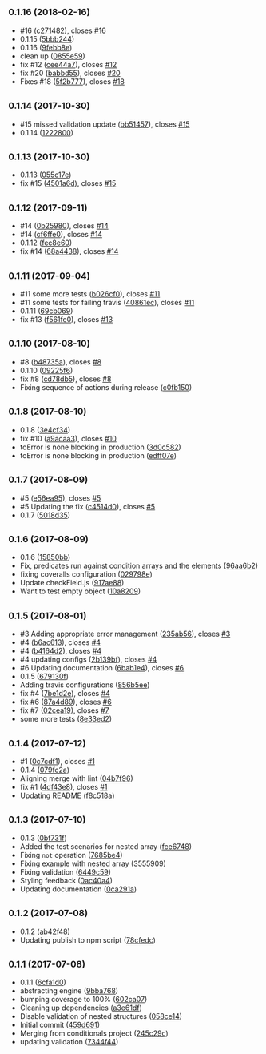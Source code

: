<a name="0.1.16"></a>
## <small>0.1.16 (2018-02-16)</small>

* #16 ([c271482](https://github.com/RxNT/json-rules-engine-simplified/commit/c271482)), closes [#16](https://github.com/RxNT/json-rules-engine-simplified/issues/16)
* 0.1.15 ([5bbb244](https://github.com/RxNT/json-rules-engine-simplified/commit/5bbb244))
* 0.1.16 ([9febb8e](https://github.com/RxNT/json-rules-engine-simplified/commit/9febb8e))
* clean up ([0855e59](https://github.com/RxNT/json-rules-engine-simplified/commit/0855e59))
* fix #12 ([cee44a7](https://github.com/RxNT/json-rules-engine-simplified/commit/cee44a7)), closes [#12](https://github.com/RxNT/json-rules-engine-simplified/issues/12)
* fix #20 ([babbd55](https://github.com/RxNT/json-rules-engine-simplified/commit/babbd55)), closes [#20](https://github.com/RxNT/json-rules-engine-simplified/issues/20)
* Fixes #18 ([5f2b777](https://github.com/RxNT/json-rules-engine-simplified/commit/5f2b777)), closes [#18](https://github.com/RxNT/json-rules-engine-simplified/issues/18)



<a name="0.1.14"></a>
## <small>0.1.14 (2017-10-30)</small>

* #15 missed validation update ([bb51457](https://github.com/RxNT/json-rules-engine-simplified/commit/bb51457)), closes [#15](https://github.com/RxNT/json-rules-engine-simplified/issues/15)
* 0.1.14 ([1222800](https://github.com/RxNT/json-rules-engine-simplified/commit/1222800))



<a name="0.1.13"></a>
## <small>0.1.13 (2017-10-30)</small>

* 0.1.13 ([055c17e](https://github.com/RxNT/json-rules-engine-simplified/commit/055c17e))
* fix #15 ([4501a6d](https://github.com/RxNT/json-rules-engine-simplified/commit/4501a6d)), closes [#15](https://github.com/RxNT/json-rules-engine-simplified/issues/15)



<a name="0.1.12"></a>
## <small>0.1.12 (2017-09-11)</small>

* #14 ([0b25980](https://github.com/RxNT/json-rules-engine-simplified/commit/0b25980)), closes [#14](https://github.com/RxNT/json-rules-engine-simplified/issues/14)
* #14 ([cf6ffe0](https://github.com/RxNT/json-rules-engine-simplified/commit/cf6ffe0)), closes [#14](https://github.com/RxNT/json-rules-engine-simplified/issues/14)
* 0.1.12 ([fec8e60](https://github.com/RxNT/json-rules-engine-simplified/commit/fec8e60))
* fix #14 ([68a4438](https://github.com/RxNT/json-rules-engine-simplified/commit/68a4438)), closes [#14](https://github.com/RxNT/json-rules-engine-simplified/issues/14)



<a name="0.1.11"></a>
## <small>0.1.11 (2017-09-04)</small>

* #11 some more tests ([b026cf0](https://github.com/RxNT/json-rules-engine-simplified/commit/b026cf0)), closes [#11](https://github.com/RxNT/json-rules-engine-simplified/issues/11)
* #11 some tests for failing travis ([40861ec](https://github.com/RxNT/json-rules-engine-simplified/commit/40861ec)), closes [#11](https://github.com/RxNT/json-rules-engine-simplified/issues/11)
* 0.1.11 ([69cb069](https://github.com/RxNT/json-rules-engine-simplified/commit/69cb069))
* fix #13 ([f561fe0](https://github.com/RxNT/json-rules-engine-simplified/commit/f561fe0)), closes [#13](https://github.com/RxNT/json-rules-engine-simplified/issues/13)



<a name="0.1.10"></a>
## <small>0.1.10 (2017-08-10)</small>

* #8 ([b48735a](https://github.com/RxNT/json-rules-engine-simplified/commit/b48735a)), closes [#8](https://github.com/RxNT/json-rules-engine-simplified/issues/8)
* 0.1.10 ([09225f6](https://github.com/RxNT/json-rules-engine-simplified/commit/09225f6))
* fix #8 ([cd78db5](https://github.com/RxNT/json-rules-engine-simplified/commit/cd78db5)), closes [#8](https://github.com/RxNT/json-rules-engine-simplified/issues/8)
* Fixing sequence of actions during release ([c0fb150](https://github.com/RxNT/json-rules-engine-simplified/commit/c0fb150))



<a name="0.1.8"></a>
## <small>0.1.8 (2017-08-10)</small>

* 0.1.8 ([3e4cf34](https://github.com/RxNT/json-rules-engine-simplified/commit/3e4cf34))
* fix #10 ([a9acaa3](https://github.com/RxNT/json-rules-engine-simplified/commit/a9acaa3)), closes [#10](https://github.com/RxNT/json-rules-engine-simplified/issues/10)
* toError is none blocking in production ([3d0c582](https://github.com/RxNT/json-rules-engine-simplified/commit/3d0c582))
* toError is none blocking in production ([edff07e](https://github.com/RxNT/json-rules-engine-simplified/commit/edff07e))



<a name="0.1.7"></a>
## <small>0.1.7 (2017-08-09)</small>

* #5 ([e56ea95](https://github.com/RxNT/json-rules-engine-simplified/commit/e56ea95)), closes [#5](https://github.com/RxNT/json-rules-engine-simplified/issues/5)
* #5 Updating the fix ([c4514d0](https://github.com/RxNT/json-rules-engine-simplified/commit/c4514d0)), closes [#5](https://github.com/RxNT/json-rules-engine-simplified/issues/5)
* 0.1.7 ([5018d35](https://github.com/RxNT/json-rules-engine-simplified/commit/5018d35))



<a name="0.1.6"></a>
## <small>0.1.6 (2017-08-09)</small>

* 0.1.6 ([15850bb](https://github.com/RxNT/json-rules-engine-simplified/commit/15850bb))
* Fix, predicates run against condition arrays and the elements ([96aa6b2](https://github.com/RxNT/json-rules-engine-simplified/commit/96aa6b2))
* fixing coveralls configuration ([029798e](https://github.com/RxNT/json-rules-engine-simplified/commit/029798e))
* Update checkField.js ([917ae88](https://github.com/RxNT/json-rules-engine-simplified/commit/917ae88))
* Want to test empty object ([10a8209](https://github.com/RxNT/json-rules-engine-simplified/commit/10a8209))



<a name="0.1.5"></a>
## <small>0.1.5 (2017-08-01)</small>

* #3 Adding appropriate error management ([235ab56](https://github.com/RxNT/json-rules-engine-simplified/commit/235ab56)), closes [#3](https://github.com/RxNT/json-rules-engine-simplified/issues/3)
* #4 ([b6ac613](https://github.com/RxNT/json-rules-engine-simplified/commit/b6ac613)), closes [#4](https://github.com/RxNT/json-rules-engine-simplified/issues/4)
* #4 ([b4164d2](https://github.com/RxNT/json-rules-engine-simplified/commit/b4164d2)), closes [#4](https://github.com/RxNT/json-rules-engine-simplified/issues/4)
* #4 updating configs ([2b139bf](https://github.com/RxNT/json-rules-engine-simplified/commit/2b139bf)), closes [#4](https://github.com/RxNT/json-rules-engine-simplified/issues/4)
* #6 Updating documentation ([6bab1e4](https://github.com/RxNT/json-rules-engine-simplified/commit/6bab1e4)), closes [#6](https://github.com/RxNT/json-rules-engine-simplified/issues/6)
* 0.1.5 ([679130f](https://github.com/RxNT/json-rules-engine-simplified/commit/679130f))
* Adding travis configurations ([856b5ee](https://github.com/RxNT/json-rules-engine-simplified/commit/856b5ee))
* fix #4 ([7be1d2e](https://github.com/RxNT/json-rules-engine-simplified/commit/7be1d2e)), closes [#4](https://github.com/RxNT/json-rules-engine-simplified/issues/4)
* fix #6 ([87a4d89](https://github.com/RxNT/json-rules-engine-simplified/commit/87a4d89)), closes [#6](https://github.com/RxNT/json-rules-engine-simplified/issues/6)
* fix #7 ([02cea19](https://github.com/RxNT/json-rules-engine-simplified/commit/02cea19)), closes [#7](https://github.com/RxNT/json-rules-engine-simplified/issues/7)
* some more tests ([8e33ed2](https://github.com/RxNT/json-rules-engine-simplified/commit/8e33ed2))



<a name="0.1.4"></a>
## <small>0.1.4 (2017-07-12)</small>

* #1 ([0c7cdf1](https://github.com/RxNT/json-rules-engine-simplified/commit/0c7cdf1)), closes [#1](https://github.com/RxNT/json-rules-engine-simplified/issues/1)
* 0.1.4 ([079fc2a](https://github.com/RxNT/json-rules-engine-simplified/commit/079fc2a))
* Aligning merge with lint ([04b7f96](https://github.com/RxNT/json-rules-engine-simplified/commit/04b7f96))
* fix #1 ([4df43e8](https://github.com/RxNT/json-rules-engine-simplified/commit/4df43e8)), closes [#1](https://github.com/RxNT/json-rules-engine-simplified/issues/1)
* Updating README ([f8c518a](https://github.com/RxNT/json-rules-engine-simplified/commit/f8c518a))



<a name="0.1.3"></a>
## <small>0.1.3 (2017-07-10)</small>

* 0.1.3 ([0bf731f](https://github.com/RxNT/json-rules-engine-simplified/commit/0bf731f))
* Added the test scenarios for nested array ([fce6748](https://github.com/RxNT/json-rules-engine-simplified/commit/fce6748))
* Fixing `not` operation ([7685be4](https://github.com/RxNT/json-rules-engine-simplified/commit/7685be4))
* Fixing example with nested array ([3555909](https://github.com/RxNT/json-rules-engine-simplified/commit/3555909))
* Fixing validation ([6449c59](https://github.com/RxNT/json-rules-engine-simplified/commit/6449c59))
* Styling feedback ([0ac40a4](https://github.com/RxNT/json-rules-engine-simplified/commit/0ac40a4))
* Updating documentation ([0ca291a](https://github.com/RxNT/json-rules-engine-simplified/commit/0ca291a))



<a name="0.1.2"></a>
## <small>0.1.2 (2017-07-08)</small>

* 0.1.2 ([ab42f48](https://github.com/RxNT/json-rules-engine-simplified/commit/ab42f48))
* Updating publish to npm script ([78cfedc](https://github.com/RxNT/json-rules-engine-simplified/commit/78cfedc))



<a name="0.1.1"></a>
## <small>0.1.1 (2017-07-08)</small>

* 0.1.1 ([6cfa1d0](https://github.com/RxNT/json-rules-engine-simplified/commit/6cfa1d0))
* abstracting engine ([9bba768](https://github.com/RxNT/json-rules-engine-simplified/commit/9bba768))
* bumping coverage to 100% ([602ca07](https://github.com/RxNT/json-rules-engine-simplified/commit/602ca07))
* Cleaning up dependencies ([a3e61df](https://github.com/RxNT/json-rules-engine-simplified/commit/a3e61df))
* Disable validation of nested structures ([058ce14](https://github.com/RxNT/json-rules-engine-simplified/commit/058ce14))
* Initial commit ([459d691](https://github.com/RxNT/json-rules-engine-simplified/commit/459d691))
* Merging from conditionals project ([245c29c](https://github.com/RxNT/json-rules-engine-simplified/commit/245c29c))
* updating validation ([7344f44](https://github.com/RxNT/json-rules-engine-simplified/commit/7344f44))



